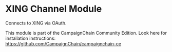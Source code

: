 XING Channel Module
=========================

Connects to XING via OAuth.

This module is part of the CampaignChain Community Edition. Look here for
installation instructions: https://github.com/CampaignChain/campaignchain-ce